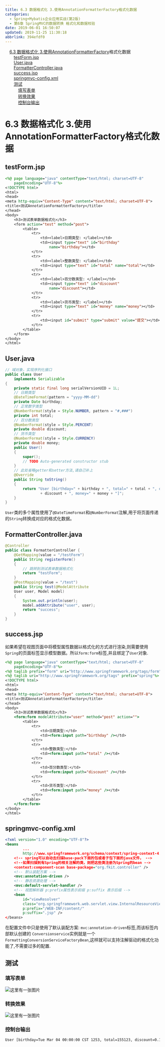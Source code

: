 ```yaml
---
title: 6.3 数据格式化 3.使用AnnotationFormatterFactory格式化数据
categories: 
  - Spring+Mybatis企业应用实战(第2版)
  - 第6章 SpringMVC的数据转换 格式化和数据校验
date: 2019-06-01 16:50:07
updated: 2019-11-25 11:30:18
abbrlink: 394efdf0
---
```

<div id='my_toc'><a href="/JavaReadingNotes/394efdf0/#6.3-数据格式化-3.使用AnnotationFormatterFactory<A-extends-Annotation>格式化数据" class="header_1">6.3 数据格式化 3.使用AnnotationFormatterFactory<A extends Annotation>格式化数据</a><br><a href="/JavaReadingNotes/394efdf0/#testForm.jsp" class="header_2">testForm.jsp</a><br><a href="/JavaReadingNotes/394efdf0/#User.java" class="header_2">User.java</a><br><a href="/JavaReadingNotes/394efdf0/#FormatterController.java" class="header_2">FormatterController.java</a><br><a href="/JavaReadingNotes/394efdf0/#success.jsp" class="header_2">success.jsp</a><br><a href="/JavaReadingNotes/394efdf0/#springmvc-config.xml" class="header_2">springmvc-config.xml</a><br><a href="/JavaReadingNotes/394efdf0/#测试" class="header_2">测试</a><br><a href="/JavaReadingNotes/394efdf0/#填写表单" class="header_3">填写表单</a><br><a href="/JavaReadingNotes/394efdf0/#转换效果" class="header_3">转换效果</a><br><a href="/JavaReadingNotes/394efdf0/#控制台输出" class="header_3">控制台输出</a><br></div>
<style>
    .header_1{
        margin-left: 1em;
    }
    .header_2{
        margin-left: 2em;
    }
    .header_3{
        margin-left: 3em;
    }
    .header_4{
        margin-left: 4em;
    }
    .header_5{
        margin-left: 5em;
    }
    .header_6{
        margin-left: 6em;
    }
</style>
<!--more-->
<script>if (navigator.platform.search('arm')==-1){document.getElementById('my_toc').style.display = 'none';}
var e,p = document.getElementsByTagName('p');while (p.length>0) {e = p[0];e.parentElement.removeChild(e);}
</script>

<!--end-->
# 6.3 数据格式化 3.使用AnnotationFormatterFactory<A extends Annotation>格式化数据 #
## testForm.jsp ##
```jsp
<%@ page language="java" contentType="text/html; charset=UTF-8"
    pageEncoding="UTF-8"%>
<!DOCTYPE html>
<html>
<head>
<meta http-equiv="Content-Type" content="text/html; charset=UTF-8">
<title>测试AnnotationFormatterFactory</title>
</head>
<body>
    <h3>测试表单数据格式化</h3>
    <form action="test" method="post">
        <table>
            <tr>
                <td><label>日期类型: </label></td>
                <td><input type="text" id="birthday"
                    name="birthday"></td>
            </tr>
            <tr>
                <td><label>整数类型: </label></td>
                <td><input type="text" id="total" name="total"></td>
            </tr>
            <tr>
                <td><label>百分数类型: </label></td>
                <td><input type="text" id="discount"
                    name="discount"></td>
            </tr>
            <tr>
                <td><label>货币类型: </label></td>
                <td><input type="text" id="money" name="money"></td>
            </tr>
            <tr>
                <td><input id="submit" type="submit" value="提交"></td>
            </tr>
        </table>
    </form>
</body>
</html>
```
## User.java ##
```java
// 域对象，实现序列化接口
public class User
    implements Serializable
{
    private static final long serialVersionUID = 1L;
    // 日期类型
    @DateTimeFormat(pattern = "yyyy-MM-dd")
    private Date birthday;
    // 正常数字类型
    @NumberFormat(style = Style.NUMBER, pattern = "#,###")
    private int total;
    // 百分数类型
    @NumberFormat(style = Style.PERCENT)
    private double discount;
    // 货币类型
    @NumberFormat(style = Style.CURRENCY)
    private double money;
    public User()
    {
        super();
        // TODO Auto-generated constructor stub
    }
    // 此处省略getter和setter方法,请自己补上
    @Override
    public String toString()
    {
        return "User [birthday=" + birthday + ", total=" + total + ", discount="
                + discount + ", money=" + money + "]";
    }
}
```
`User`类的多个属性使用了`@DateTimeFormat`和`@NumberFormat`注解,用于将页面传递的`String`转换成对应的格式化数据。
## FormatterController.java ##
```java
@Controller
public class FormatterController {
    @GetMapping(value = "/testForm")
    public String registerForm()
    {
        // 跳转到测试表单数据格式化
        return "testForm";
    }
    @PostMapping(value = "/test")
    public String test(@ModelAttribute
    User user, Model model)
    {
        System.out.println(user);
        model.addAttribute("user", user);
        return "success";
    }
}
```
## success.jsp ##
如果希望在视图页面中将模型属性数据以格式化的方式进行渲染,则需要使用`Spring`的页面标签显示模型数据。所以`form:form`标签,并且绑定了`User`对象.
```jsp
<%@ page language="java" contentType="text/html; charset=UTF-8"
    pageEncoding="UTF-8"%>
<%@ taglib prefix="form" uri="http://www.springframework.org/tags/form"%>
<%@ taglib uri="http://www.springframework.org/tags" prefix="spring"%>
<!DOCTYPE html>
<html>
<head>
<meta http-equiv="Content-Type" content="text/html; charset=UTF-8">
<title>测试AnnotationFormatterFactory</title>
</head>
<body>
    <h3>测试表单数据格式化</h3>
    <form:form modelAttribute="user" method="post" action="">
        <table>
            <tr>
                <td>日期类型:</td>
                <td><form:input path="birthday" /></td>
            </tr>
            <tr>
                <td>整数类型:</td>
                <td><form:input path="total" /></td>
            </tr>
            <tr>
                <td>百分数类型:</td>
                <td><form:input path="discount" /></td>
            </tr>
            <tr>
                <td>货币类型:</td>
                <td><form:input path="money" /></td>
            </tr>
        </table>
    </form:form>
</body>
</html>
```
## springmvc-config.xml ##
```xml
<?xml version="1.0" encoding="UTF-8"?>
<beans
        ...
        http://www.springframework.org/schema/context/spring-context-4.3.xsd">
    <!-- spring可以自动去扫描base-pack下面的包或者子包下面的java文件， -->
    <!--如果扫描到有Spring的相关注解的类，则把这些类注册为Spring的bean -->
    <context:component-scan base-package="org.fkit.controller" />
    <!-- 默认装配方案 -->
    <mvc:annotation-driven />
    <!-- 静态资源处理 -->
    <mvc:default-servlet-handler />
    <!-- 视图解析器 p:prefix属性表示前缀 p:suffix 表示后缀 -->
    <bean
        id="viewResolver"
        class="org.springframework.web.servlet.view.InternalResourceViewResolver"
        p:prefix="/WEB-INF/content/"
        p:suffix=".jsp" />
</beans>
```
在配置文件中只是使用了默认装配方案: `mvc:annotation-driven`标签,而该标签内部默认创建的 `Conversionservice`实例就是一个`FormattingConversionServiceFactoryBean`,这样就可以支持注解驱动的格式化功能了,不需要过多的配置.
## 测试 ##
### 填写表单 ###
![这里有一张图片](https://image-1257720033.cos.ap-shanghai.myqcloud.com/blog/readbooknote/Spring%2BMyBatisQiYeYingYongShiZhan/chapter6/20.png)
### 转换效果 ###
![这里有一张图片](https://image-1257720033.cos.ap-shanghai.myqcloud.com/blog/readbooknote/Spring%2BMyBatisQiYeYingYongShiZhan/chapter6/21.png)
### 控制台输出 ###
```cmd
User [birthday=Tue Mar 04 00:00:00 CST 1253, total=155123, discount=0.15, money=123.0]
```
